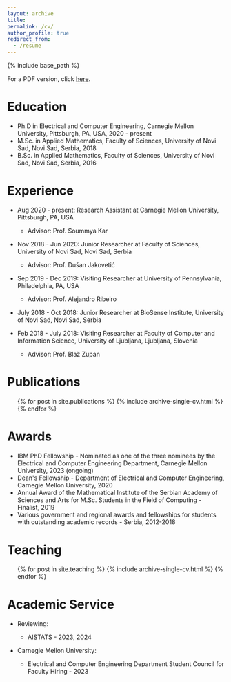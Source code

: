```yaml
---
layout: archive
title: 
permalink: /cv/
author_profile: true
redirect_from:
  - /resume
---
```


{% include base_path %}

For a PDF version, click <a href="AleksandarArmacki_CV.pdf" target="_blank">here</a>. 

Education
======
* Ph.D in Electrical and Computer Engineering, Carnegie Mellon University, Pittsburgh, PA, USA, 2020 - present
* M.Sc. in Applied Mathematics, Faculty of Sciences, University of Novi Sad, Novi Sad, Serbia, 2018
* B.Sc. in Applied Mathematics, Faculty of Sciences, University of Novi Sad, Novi Sad, Serbia, 2016

Experience
======
* Aug 2020 - present: Research Assistant at Carnegie Mellon University, Pittsburgh, PA, USA
  * Advisor: Prof. Soummya Kar

* Nov 2018 - Jun 2020: Junior Researcher at Faculty of Sciences, University of Novi Sad, Novi Sad, Serbia
  * Advisor: Prof. Dušan Jakovetić

* Sep 2019 - Dec 2019: Visiting Researcher at University of Pennsylvania, Philadelphia, PA, USA
  * Advisor: Prof. Alejandro Ribeiro

* July 2018 - Oct 2018: Junior Researcher at BioSense Institute, University of Novi Sad, Novi Sad, Serbia

* Feb 2018 - July 2018: Visiting Researcher at Faculty of Computer and Information Science, University of Ljubljana, Ljubljana, Slovenia
  * Advisor: Prof. Blaž Zupan

Publications
======
  <ul>{% for post in site.publications %}
    {% include archive-single-cv.html %}
  {% endfor %}</ul>
  
Awards
======
* IBM PhD Fellowship - Nominated as one of the three nominees by the Electrical and Computer Engineering Department, Carnegie Mellon University, 2023 (ongoing)
* Dean's Fellowship - Department of Electrical and Computer Engineering, Carnegie Mellon University, 2020
* Annual Award of the Mathematical Institute of the Serbian Academy of Sciences and Arts for M.Sc. Students in the Field of Computing - Finalist, 2019
* Various government and regional awards and fellowships for students with outstanding academic records - Serbia, 2012-2018   
  
Teaching
======
  <ul>{% for post in site.teaching %}
    {% include archive-single-cv.html %}
  {% endfor %}</ul>

Academic Service
======
* Reviewing: 
  * AISTATS - 2023, 2024

* Carnegie Mellon University: 
  * Electrical and Computer Engineering Department Student Council for Faculty Hiring - 2023 
